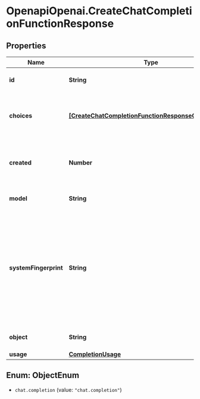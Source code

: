 # OpenapiOpenai.CreateChatCompletionFunctionResponse

## Properties

Name | Type | Description | Notes
------------ | ------------- | ------------- | -------------
**id** | **String** | A unique identifier for the chat completion. | 
**choices** | [**[CreateChatCompletionFunctionResponseChoicesInner]**](CreateChatCompletionFunctionResponseChoicesInner.md) | A list of chat completion choices. Can be more than one if &#x60;n&#x60; is greater than 1. | 
**created** | **Number** | The Unix timestamp (in seconds) of when the chat completion was created. | 
**model** | **String** | The model used for the chat completion. | 
**systemFingerprint** | **String** | This fingerprint represents the backend configuration that the model runs with.  Can be used in conjunction with the &#x60;seed&#x60; request parameter to understand when backend changes have been made that might impact determinism.  | [optional] 
**object** | **String** | The object type, which is always &#x60;chat.completion&#x60;. | 
**usage** | [**CompletionUsage**](CompletionUsage.md) |  | [optional] 



## Enum: ObjectEnum


* `chat.completion` (value: `"chat.completion"`)




